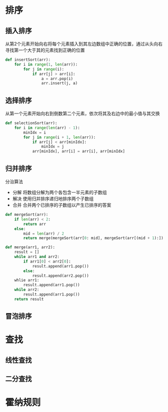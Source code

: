 # 排序
## 插入排序
从第2个元素开始向右将每个元素插入到其左边数组中正确的位置，通过从头向右寻找第一个大于其的元素找到正确的位置
```python
def insertSort(arr):
    for i in range(1, len(arr)):
        for j in range(i):
            if arr[j] > arr[i]:
                a = arr.pop(i)
                arr.insert(j, a)
```

## 选择排序
从第一个元素开始向右到倒数第二个元素，依次将其及右边中的最小值与其交换
```python
def selectionSort(arr):
    for i in range(len(arr) - 1):
        minIdx = i
        for j in range(i + 1, len(arr)):
            if arr[j] < arr[minIdx]:
                minIdx = j
            arr[minIdx], arr[i] = arr[i], arr[minIdx]
```

## 归并排序
分治算法
- 分解    将数组分解为两个各包含一半元素的子数组
- 解决    使用归并排序递归地排序两个子数组
- 合并    合并两个已排序的子数组以产生已排序的答案
```python
def mergeSort(arr):
    if len(arr) < 2:
        return arr
    else:
        mid = len(arr) / 2
        return merge(mergeSort(arr[0: mid], mergeSort(arr[(mid + 1):])

def merge(arr1, arr2):
    result = []
    while arr1 and arr2:
        if arr1[0] < arr2[0]:
            result.append(arr1.pop())
        else:
            result.append(arr2.pop())
    whlie arr1:
        result.append(arr1.pop())
    while arr2:
        result.append(arr1.pop())
    return result
```

## 冒泡排序

# 查找
## 线性查找
## 二分查找

# 霍纳规则
